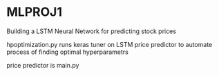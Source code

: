 # MLPROJ1
Building a LSTM Neural Network for predicting stock prices

hpoptimization.py runs keras tuner on LSTM price predictor to automate process of finding optimal hyperparametrs 

price predictor is main.py
